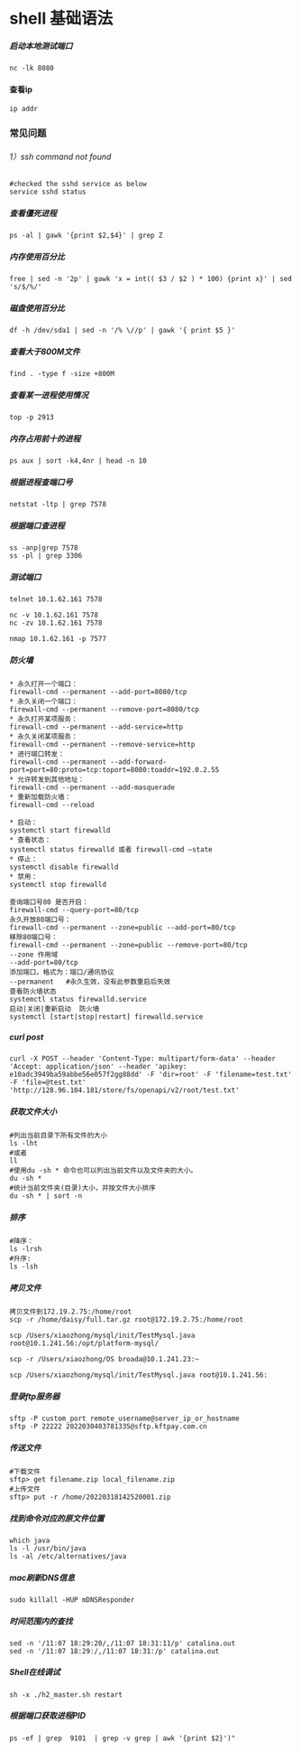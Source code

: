 # shell 基础语法

##### 启动本地测试端口

```
nc -lk 8080
```

#### 查看ip

```
ip addr
```



### 常见问题

###### 1）ssh command not found

```shell
#checked the sshd service as below
service sshd status
```



##### 查看僵死进程

```shell
ps -al | gawk '{print $2,$4}' | grep Z
```

##### 内存使用百分比

```shell
free | sed -n '2p' | gawk 'x = int(( $3 / $2 ) * 100) {print x}' | sed 's/$/%/'
```

##### 磁盘使用百分比

```shell
df -h /dev/sda1 | sed -n '/% \//p' | gawk '{ print $5 }'
```

##### 查看大于800M文件

```
find . -type f -size +800M
```

##### 查看某一进程使用情况

```
top -p 2913
```

##### 内存占用前十的进程

```
ps aux | sort -k4,4nr | head -n 10
```

##### 根据进程查端口号

```shell
netstat -ltp | grep 7578
```

##### 根据端口查进程

```
ss -anp|grep 7578
ss -pl | grep 3306
```

##### 测试端口

```
telnet 10.1.62.161 7578

nc -v 10.1.62.161 7578
nc -zv 10.1.62.161 7578

nmap 10.1.62.161 -p 7577
```

##### 防火墙

```
* 永久打开一个端口：
firewall-cmd --permanent --add-port=8080/tcp
* 永久关闭一个端口：
firewall-cmd --permanent --remove-port=8080/tcp
* 永久打开某项服务：
firewall-cmd --permanent --add-service=http
* 永久关闭某项服务：
firewall-cmd --permanent --remove-service=http
* 进行端口转发：
firewall-cmd --permanent --add-forward-port=port=80:proto=tcp:toport=8080:toaddr=192.0.2.55
* 允许转发到其他地址：
firewall-cmd --permanent --add-masquerade
* 重新加载防火墙：
firewall-cmd --reload

* 启动：
systemctl start firewalld
* 查看状态：
systemctl status firewalld 或者 firewall-cmd –state
* 停止：
systemctl disable firewalld
* 禁用：
systemctl stop firewalld

查询端口号80 是否开启：
firewall-cmd --query-port=80/tcp
永久开放80端口号：
firewall-cmd --permanent --zone=public --add-port=80/tcp
移除80端口号：
firewall-cmd --permanent --zone=public --remove-port=80/tcp
--zone 作用域
--add-port=80/tcp 
添加端口，格式为：端口/通讯协议
--permanent   #永久生效，没有此参数重启后失效
查看防火墙状态
systemctl status firewalld.service
启动|关闭|重新启动  防火墙
systemctl [start|stop|restart] firewalld.service 
```



##### curl post

```
curl -X POST --header 'Content-Type: multipart/form-data' --header 'Accept: application/json' --header 'apikey: e10adc3949ba59abbe56e057f2gg88dd' -F 'dir=root' -F 'filename=test.txt' -F 'file=@test.txt' 'http://128.96.104.181/store/fs/openapi/v2/root/test.txt'
```

##### 获取文件大小

```shell
#列出当前目录下所有文件的大小
ls -lht 
#或者
ll
#使用du -sh * 命令也可以列出当前文件以及文件夹的大小。
du -sh *
#统计当前文件夹(目录)大小，并按文件大小排序
du -sh * | sort -n
```

##### 排序

```shell
#降序：
ls -lrsh
#升序:
ls -lsh
```



##### 拷贝文件

```
拷贝文件到172.19.2.75:/home/root
scp -r /home/daisy/full.tar.gz root@172.19.2.75:/home/root

scp /Users/xiaozhong/mysql/init/TestMysql.java root@10.1.241.56:/opt/platform-mysql/

scp -r /Users/xiaozhong/OS broada@10.1.241.23:~

scp /Users/xiaozhong/mysql/init/TestMysql.java root@10.1.241.56:
```

##### 登录ftp服务器

```
sftp -P custom_port remote_username@server_ip_or_hostname
sftp -P 22222 2022030403781335@sftp.kftpay.com.cn
```

##### 传送文件

```
#下载文件
sftp> get filename.zip local_filename.zip
#上传文件
sftp> put -r /home/20220318142520001.zip
```

##### 找到命令对应的原文件位置

```shell
which java
ls -l /usr/bin/java
ls -al /etc/alternatives/java
```

##### mac刷新DNS信息

```shell
sudo killall -HUP mDNSResponder
```

##### 时间范围内的查找

```shell
sed -n '/11:07 18:29:20/,/11:07 18:31:11/p' catalina.out 
sed -n '/11:07 18:29:/,/11:07 18:31:/p' catalina.out
```

##### Shell在线调试

```shell
sh -x ./h2_master.sh restart
```

##### 根据端口获取进程PID

```shell
ps -ef | grep  9101  | grep -v grep | awk '{print $2}')"
```

